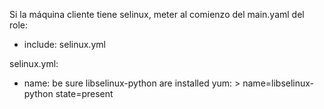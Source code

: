 Si la máquina cliente tiene selinux, meter al comienzo del main.yaml del role:

- include: selinux.yml


selinux.yml:
- name: be sure libselinux-python are installed
  yum: >
    name=libselinux-python
    state=present


